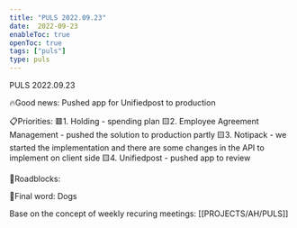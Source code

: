 ```yaml
---
title: "PULS 2022.09.23"
date:  2022-09-23
enableToc: true
openToc: true
tags: ["puls"]
type: puls
---
```


PULS  2022.09.23

🔥Good news:
Pushed app for Unifiedpost to production

📋Priorities:
🟥1. Holding - spending plan
🟨2. Employee Agreement Management - pushed the solution to production partly
🟨3. Notipack - we started the implementation and there are some changes in the API to implement on client side
🟨4. Unifiedpost - pushed app to review

🛑Roadblocks:

🧠Final word:
Dogs

Base on the concept of weekly recuring meetings: [[PROJECTS/AH/PULS]]